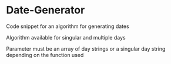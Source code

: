 # Date-Generator
Code snippet for an algorithm for generating dates

Algorithm available for singular and multiple days

Parameter must be an array of day strings or a singular day string depending on the function used

